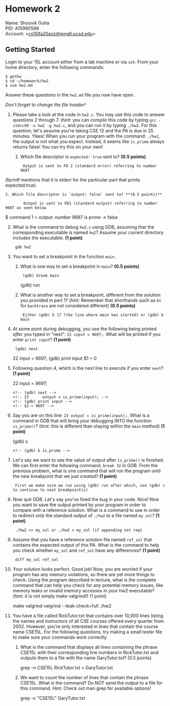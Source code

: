 # Homework 2

Name: Shouvik Guha  
PID: A15990598  
Account: \<cs15lfa20aoz@ieng6.ucsd.edu\>

## Getting Started

Login to your 15L account either from a lab machine or via `ssh`. From your
home directory, enter the following commands:

```
$ gethw
$ cd ~/homework/hw2
$ vim hw2.md
```

Answer these questions in the `hw2.md` file you now have open.

_Don't forget to change the file header!_

1. Please take a look at the code in `hw2.c`. You may use this code to
answer questions 2 through 7. (_hint:_ you can compile this code by typing
`gcc -std=c99 -o hw2 -g hw2.c`, and you can run it by typing `./hw2`. For this
question, let's assume you're taking CSE 12 and the PA is due in 25 minutes.
Yikes! When you run your program with the command: `./hw2`, the output is not
what you expect. Instead, it seems like `is_prime` always returns false! You can
try this on your own!

    1. Which file descriptor is `expected: true` sent to? **(0.5 points)**

            Output is sent to FD 2 (standard error) referring to number 9697 
(fprintf mentions that it is stderr for the particular part that prints expected:true)

    2. Which file descriptor is `output: false` sent to? **(0.5 points)**

            Output is sent to FD1 (standard output) referring to number 9697 as seen below 

$ command 1 > output: number 9697 is prime -> false

2. What is the command to debug `hw2.c` using GDB, assuming that the
corresponding executable is named `hw2`? Assume your current directory includes
the executable. **(1 point)**

        gdb hw2


3. You want to set a breakpoint in the function `main`.

    1. What is one way to set a breakpoint in `main`? **(0.5 points)**

            (gdb) break main
	    (gdb) run

    2. What is another way to set a breakpoint, different from the solution you
    provided in part 1? (_hint:_ Remember that shorthands such as `bt` for 
    `backtrace` are not considered different) **(0.5 points)**

            Either (gdb) b 17 (the line where main has started) or (gdb) b main 

4. At some point during debugging, you see the following being printed *after*
you typed in "next": `22 input = 9697;`. What will be printed if you enter
`print input`? **(1 point)**

        (gdb) next
	22	    input = 9697;
	(gdb) print input
	$1 = 0


5. Following question 4, which is the next line to execute if you enter `next`? 
**(1 point)**

 	22 input = 9697;

       <!-- (gdb) next -->
       <!--	23	    output = is_prime(input); -->
       <!--	(gdb) print input -->
       <!-- $2 = 9697 -->


6. Say you are on this line: `23 output = is_prime(input);`. What is a command
in GDB that will bring your debugging INTO the function `is_prime()`? (_hint:_
this is different than staying within the `main` method) **(1 point)**

	(gdb) s

       <!-- (gdb) b is_prime -->
	

7. Let's say we want to see the value of output after `is_prime()` is finished. 
We can first enter the following command, `break 32` in GDB. From the previous 
problem, what is one command that will run the program until the new breakpoint
that we just created? **(1 point)**

        First we make sure we run using (gdb) run after which, use (gdb) c to continue to next breakpoint(s)

8. Now quit GDB. Let's say you've fixed the bug in your code. Nice! Now you
want to save the output printed by your program in order to compare with a
reference solution. What is a command to use in order to redirect *only* the
standard output of `./hw2` to a file named `my_sol`? **(1 point)**

        ./hw2 >> my_sol or ./hw2 > my_sol (if appending not req)

9. Assume that you have a reference solution file named `ref_sol` that
contains the expected output of this PA. What is the command to help you check
whether `my_sol` and `ref_sol` have any differences? **(1 point)**

        diff my_sol ref_sol

10. Your solution looks perfect. Good job! Now, you are worried if your program
has any memory violations, so there are yet more things to check. Using the program described in lecture, what is the complete command that can help you check for any potential memory issues, like memory leaks or invalid memory accesses in your hw2 executable? (hint: it is not simply make valgrind!) (1 point)

	make valgrind
	valgrind --leak-check=full ./hw2

11. You have a file called RickTutor.txt that contains over 10,000 lines listing the names and instructors of all CSE courses offered every quarter from 2002. However, you’re only interested in lines that contain the course name CSE15L. For the following questions, try making a small tester file to make sure your commands work correctly.

	1. What is the command that displays all lines containing the phrase CSE15L with their corresponding line numbers in RickTutor.txt and outputs them to a file with the name GaryTutor.txt? (0.5 points)

		grep -n CSE15L RickTutor.txt > GaryTutor.txt

	2. We want to count the number of lines that contain the phrase CSE15L. What is the command? Do NOT send the output to a file for this command. Hint: Check out man grep for available options!

		grep -c "CSE15L" GaryTutor.txt




